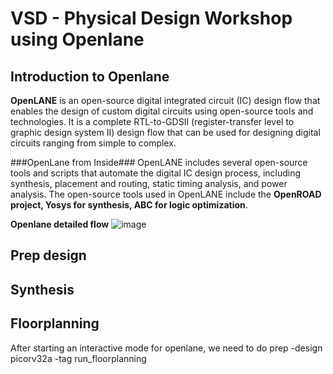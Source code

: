 # VSD - Physical Design Workshop using Openlane

## Introduction to Openlane
**OpenLANE** is an open-source digital integrated circuit (IC) design flow that enables the design of custom digital circuits using open-source tools and technologies. It is a complete RTL-to-GDSII (register-transfer level to graphic design system II) design flow that can be used for designing digital circuits ranging from simple to complex. 

###OpenLane from Inside###
OpenLANE includes several open-source tools and scripts that automate the digital IC design process, including synthesis, placement and routing, static timing analysis, and power analysis. The open-source tools used in OpenLANE include the **OpenROAD project, Yosys for synthesis, ABC for logic optimization**.

**Openlane detailed flow**
![image](https://user-images.githubusercontent.com/125300415/224268894-44bac0f7-2962-4915-bb65-10a25d2ea8e6.png)


## Prep design
## Synthesis

## Floorplanning
After starting an interactive mode for openlane, we need to do 
prep -design picorv32a -tag <synthesis run tag name>
run_floorplanning
